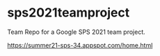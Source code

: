 
# sps2021teamproject
Team Repo for a Google SPS 2021 team project.


https://summer21-sps-34.appspot.com/home.html


